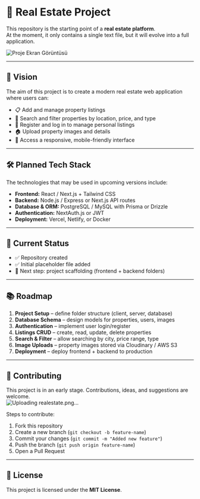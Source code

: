 # 🏡 Real Estate Project

This repository is the starting point of a **real estate platform**.  
At the moment, it only contains a single text file, but it will evolve into a full application.

![Proje Ekran Görüntüsü](https://raw.githubusercontent.com/yakuphankucukkesim/real-estate/a9b3ae034ca569e40af075aacec6cd7287ddba98/client/src/github/1.png)

---

## 📖 Vision
The aim of this project is to create a modern real estate web application where users can:

- 📋 Add and manage property listings  
- 🔎 Search and filter properties by location, price, and type  
- 👤 Register and log in to manage personal listings  
- 🏠 Upload property images and details  
- 📱 Access a responsive, mobile-friendly interface  

---

## 🛠️ Planned Tech Stack
The technologies that may be used in upcoming versions include:

- **Frontend:** React / Next.js + Tailwind CSS  
- **Backend:** Node.js / Express or Next.js API routes  
- **Database & ORM:** PostgreSQL / MySQL with Prisma or Drizzle  
- **Authentication:** NextAuth.js or JWT  
- **Deployment:** Vercel, Netlify, or Docker  

---

## 🚀 Current Status
- ✅ Repository created  
- ✅ Initial placeholder file added  
- 🔄 Next step: project scaffolding (frontend + backend folders)  

---

## 📚 Roadmap
1. **Project Setup** – define folder structure (client, server, database)  
2. **Database Schema** – design models for properties, users, images  
3. **Authentication** – implement user login/register  
4. **Listings CRUD** – create, read, update, delete properties  
5. **Search & Filter** – allow searching by city, price range, type  
6. **Image Uploads** – property images stored via Cloudinary / AWS S3  
7. **Deployment** – deploy frontend + backend to production  

---

## 🤝 Contributing
This project is in an early stage. Contributions, ideas, and suggestions are welcome.  
![Uploading realestate.png…]()


Steps to contribute:
1. Fork this repository  
2. Create a new branch (`git checkout -b feature-name`)  
3. Commit your changes (`git commit -m "Added new feature"`)  
4. Push the branch (`git push origin feature-name`)  
5. Open a Pull Request  

---

## 📜 License
This project is licensed under the **MIT License**.
